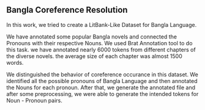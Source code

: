 ## Bangla Coreference Resolution
In this work, we tried to create a LitBank-Like Dataset for Bangla Language.

We have annotated some popular Bangla novels and connected the Pronouns with their respective Nouns. We used Brat Annotation tool to do this task. we have annotated nearly 6000 tokens from different chapters of the diverse novels. the average size of each chapter was almost 1500 words.

We distinguished the behavior of coreference occurance in this dataset. We identified all the possible pronouns of Bangla Language and then annotated the Nouns for each pronoun. After that, we generate the annotated file and after some preprocessing, we were able to generate the intended tokens for Noun - Pronoun pairs.

